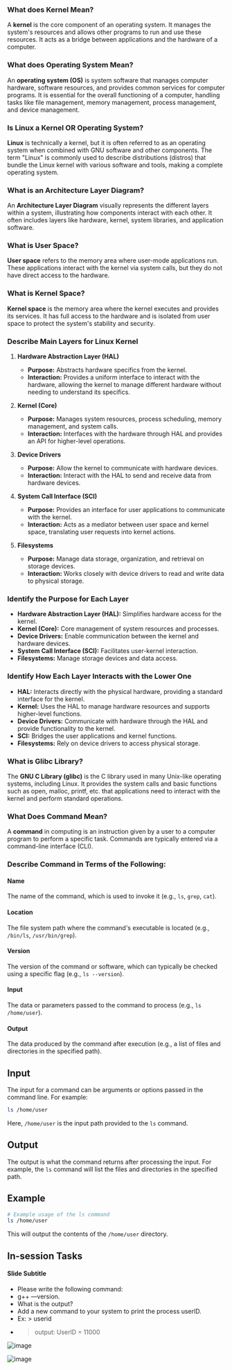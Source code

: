 ### What does Kernel Mean?

A **kernel** is the core component of an operating system. It manages the system's resources and allows other programs to run and use these resources. It acts as a bridge between applications and the hardware of a computer.

### What does Operating System Mean?

An **operating system (OS)** is system software that manages computer hardware, software resources, and provides common services for computer programs. It is essential for the overall functioning of a computer, handling tasks like file management, memory management, process management, and device management.

### Is Linux a Kernel OR Operating System?

**Linux** is technically a kernel, but it is often referred to as an operating system when combined with GNU software and other components. The term "Linux" is commonly used to describe distributions (distros) that bundle the Linux kernel with various software and tools, making a complete operating system.

### What is an Architecture Layer Diagram?

An **Architecture Layer Diagram** visually represents the different layers within a system, illustrating how components interact with each other. It often includes layers like hardware, kernel, system libraries, and application software.

### What is User Space?

**User space** refers to the memory area where user-mode applications run. These applications interact with the kernel via system calls, but they do not have direct access to the hardware.

### What is Kernel Space?

**Kernel space** is the memory area where the kernel executes and provides its services. It has full access to the hardware and is isolated from user space to protect the system's stability and security.

### Describe Main Layers for Linux Kernel

1. **Hardware Abstraction Layer (HAL)**
   - **Purpose:** Abstracts hardware specifics from the kernel.
   - **Interaction:** Provides a uniform interface to interact with the hardware, allowing the kernel to manage different hardware without needing to understand its specifics.

2. **Kernel (Core)**
   - **Purpose:** Manages system resources, process scheduling, memory management, and system calls.
   - **Interaction:** Interfaces with the hardware through HAL and provides an API for higher-level operations.

3. **Device Drivers**
   - **Purpose:** Allow the kernel to communicate with hardware devices.
   - **Interaction:** Interact with the HAL to send and receive data from hardware devices.

4. **System Call Interface (SCI)**
   - **Purpose:** Provides an interface for user applications to communicate with the kernel.
   - **Interaction:** Acts as a mediator between user space and kernel space, translating user requests into kernel actions.

5. **Filesystems**
   - **Purpose:** Manage data storage, organization, and retrieval on storage devices.
   - **Interaction:** Works closely with device drivers to read and write data to physical storage.

### Identify the Purpose for Each Layer

- **Hardware Abstraction Layer (HAL):** Simplifies hardware access for the kernel.
- **Kernel (Core):** Core management of system resources and processes.
- **Device Drivers:** Enable communication between the kernel and hardware devices.
- **System Call Interface (SCI):** Facilitates user-kernel interaction.
- **Filesystems:** Manage storage devices and data access.

### Identify How Each Layer Interacts with the Lower One

- **HAL:** Interacts directly with the physical hardware, providing a standard interface for the kernel.
- **Kernel:** Uses the HAL to manage hardware resources and supports higher-level functions.
- **Device Drivers:** Communicate with hardware through the HAL and provide functionality to the kernel.
- **SCI:** Bridges the user applications and kernel functions.
- **Filesystems:** Rely on device drivers to access physical storage.

### What is Glibc Library?

The **GNU C Library (glibc)** is the C library used in many Unix-like operating systems, including Linux. It provides the system calls and basic functions such as open, malloc, printf, etc. that applications need to interact with the kernel and perform standard operations.

### What Does Command Mean?

A **command** in computing is an instruction given by a user to a computer program to perform a specific task. Commands are typically entered via a command-line interface (CLI).

### Describe Command in Terms of the Following:

#### Name
The name of the command, which is used to invoke it (e.g., `ls`, `grep`, `cat`).

#### Location
The file system path where the command's executable is located (e.g., `/bin/ls`, `/usr/bin/grep`).

#### Version
The version of the command or software, which can typically be checked using a specific flag (e.g., `ls --version`).

#### Input
The data or parameters passed to the command to process (e.g., `ls /home/user`).

#### Output
The data produced by the command after execution (e.g., a list of files and directories in the specified path).

## Input
The input for a command can be arguments or options passed in the command line. For example:
```sh
ls /home/user
```
Here, `/home/user` is the input path provided to the `ls` command.

## Output
The output is what the command returns after processing the input. For example, the `ls` command will list the files and directories in the specified path.

## Example
```sh
# Example usage of the ls command
ls /home/user
```

This will output the contents of the `/home/user` directory.
## In-session Tasks
#### Slide Subtitle
- 	Please write the following command:
- 	g++ —version.
- 	What is the output?
- 	Add a new command to your system to print the process userlD.
- 	Ex: > userid
-  > output: UserlD = 11000

![image](https://github.com/user-attachments/assets/fb987e72-b13c-4d61-aac7-3865be59fc00)

![image](https://github.com/user-attachments/assets/46b581bb-8b42-46a2-adb4-bcad22c7e2ea)

